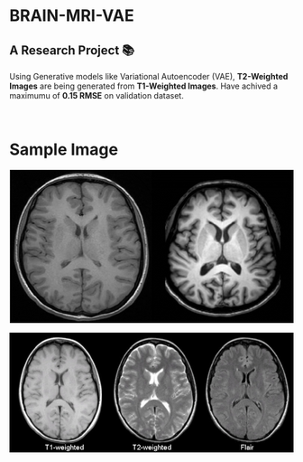 # BRAIN-MRI-VAE

## A Research Project 📚 <br>
Using Generative models like Variational Autoencoder (VAE), <strong>T2-Weighted Images</strong>  are being generated from <strong>T1-Weighted Images</strong>. Have achived a maximumu of <strong>0.15 RMSE</strong>  on validation dataset.

<br>

# Sample Image

![](Images\im2.png)

![](Images\im1.jpg)
